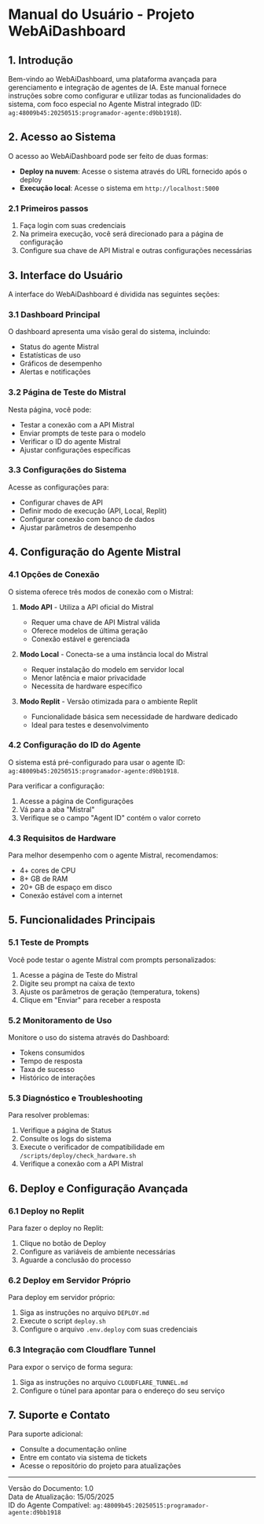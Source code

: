 # Manual do Usuário - Projeto WebAiDashboard

## 1. Introdução

Bem-vindo ao WebAiDashboard, uma plataforma avançada para gerenciamento e integração de agentes de IA. Este manual fornece instruções sobre como configurar e utilizar todas as funcionalidades do sistema, com foco especial no Agente Mistral integrado (ID: `ag:48009b45:20250515:programador-agente:d9bb1918`).

## 2. Acesso ao Sistema

O acesso ao WebAiDashboard pode ser feito de duas formas:

- **Deploy na nuvem**: Acesse o sistema através do URL fornecido após o deploy
- **Execução local**: Acesse o sistema em `http://localhost:5000`

### 2.1 Primeiros passos

1. Faça login com suas credenciais
2. Na primeira execução, você será direcionado para a página de configuração
3. Configure sua chave de API Mistral e outras configurações necessárias

## 3. Interface do Usuário

A interface do WebAiDashboard é dividida nas seguintes seções:

### 3.1 Dashboard Principal

O dashboard apresenta uma visão geral do sistema, incluindo:

- Status do agente Mistral
- Estatísticas de uso
- Gráficos de desempenho
- Alertas e notificações

### 3.2 Página de Teste do Mistral

Nesta página, você pode:

- Testar a conexão com a API Mistral
- Enviar prompts de teste para o modelo
- Verificar o ID do agente Mistral
- Ajustar configurações específicas

### 3.3 Configurações do Sistema

Acesse as configurações para:

- Configurar chaves de API
- Definir modo de execução (API, Local, Replit)
- Configurar conexão com banco de dados
- Ajustar parâmetros de desempenho

## 4. Configuração do Agente Mistral

### 4.1 Opções de Conexão

O sistema oferece três modos de conexão com o Mistral:

1. **Modo API** - Utiliza a API oficial do Mistral
   - Requer uma chave de API Mistral válida
   - Oferece modelos de última geração
   - Conexão estável e gerenciada

2. **Modo Local** - Conecta-se a uma instância local do Mistral
   - Requer instalação do modelo em servidor local
   - Menor latência e maior privacidade
   - Necessita de hardware específico

3. **Modo Replit** - Versão otimizada para o ambiente Replit
   - Funcionalidade básica sem necessidade de hardware dedicado
   - Ideal para testes e desenvolvimento

### 4.2 Configuração do ID do Agente

O sistema está pré-configurado para usar o agente ID: `ag:48009b45:20250515:programador-agente:d9bb1918`.

Para verificar a configuração:
1. Acesse a página de Configurações
2. Vá para a aba "Mistral"
3. Verifique se o campo "Agent ID" contém o valor correto

### 4.3 Requisitos de Hardware

Para melhor desempenho com o agente Mistral, recomendamos:

- 4+ cores de CPU
- 8+ GB de RAM
- 20+ GB de espaço em disco
- Conexão estável com a internet

## 5. Funcionalidades Principais

### 5.1 Teste de Prompts

Você pode testar o agente Mistral com prompts personalizados:

1. Acesse a página de Teste do Mistral
2. Digite seu prompt na caixa de texto
3. Ajuste os parâmetros de geração (temperatura, tokens)
4. Clique em "Enviar" para receber a resposta

### 5.2 Monitoramento de Uso

Monitore o uso do sistema através do Dashboard:

- Tokens consumidos
- Tempo de resposta
- Taxa de sucesso
- Histórico de interações

### 5.3 Diagnóstico e Troubleshooting

Para resolver problemas:

1. Verifique a página de Status
2. Consulte os logs do sistema
3. Execute o verificador de compatibilidade em `/scripts/deploy/check_hardware.sh`
4. Verifique a conexão com a API Mistral

## 6. Deploy e Configuração Avançada

### 6.1 Deploy no Replit

Para fazer o deploy no Replit:

1. Clique no botão de Deploy
2. Configure as variáveis de ambiente necessárias
3. Aguarde a conclusão do processo

### 6.2 Deploy em Servidor Próprio

Para deploy em servidor próprio:

1. Siga as instruções no arquivo `DEPLOY.md`
2. Execute o script `deploy.sh`
3. Configure o arquivo `.env.deploy` com suas credenciais

### 6.3 Integração com Cloudflare Tunnel

Para expor o serviço de forma segura:

1. Siga as instruções no arquivo `CLOUDFLARE_TUNNEL.md`
2. Configure o túnel para apontar para o endereço do seu serviço

## 7. Suporte e Contato

Para suporte adicional:

- Consulte a documentação online
- Entre em contato via sistema de tickets
- Acesse o repositório do projeto para atualizações

---

Versão do Documento: 1.0  
Data de Atualização: 15/05/2025  
ID do Agente Compatível: `ag:48009b45:20250515:programador-agente:d9bb1918`